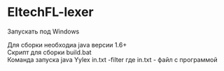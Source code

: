 # EltechFL-lexer
Запускать под Windows

Для сборки необходиа java версии 1.6+ </br>
Скрипт для сборки build.bat </br>
Команда запуска java Yylex in.txt -filter где in.txt - файл с программой
